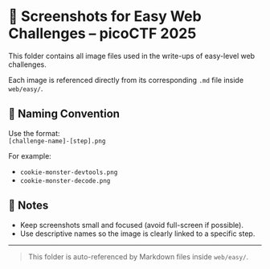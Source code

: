 # 📸 Screenshots for Easy Web Challenges – picoCTF 2025

This folder contains all image files used in the write-ups of easy-level web challenges.

Each image is referenced directly from its corresponding `.md` file inside `web/easy/`.

## 📝 Naming Convention

Use the format:  
`[challenge-name]-[step].png`

For example:
- `cookie-monster-devtools.png`
- `cookie-monster-decode.png`

## 📌 Notes

- Keep screenshots small and focused (avoid full-screen if possible).
- Use descriptive names so the image is clearly linked to a specific step.

---

> This folder is auto-referenced by Markdown files inside `web/easy/`.
